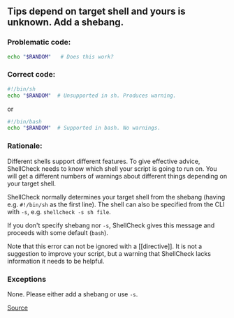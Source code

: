 ##  Tips depend on target shell and yours is unknown. Add a shebang.

### Problematic code:

```sh
echo "$RANDOM"   # Does this work?
```

### Correct code:

```sh
#!/bin/sh
echo "$RANDOM"  # Unsupported in sh. Produces warning.
```

or

```sh
#!/bin/bash
echo "$RANDOM"  # Supported in bash. No warnings.
```

### Rationale:

Different shells support different features. To give effective advice, ShellCheck needs to know which shell your script is going to run on. You will get a different numbers of warnings about different things depending on your target shell.

ShellCheck normally determines your target shell from the shebang (having e.g. `#!/bin/sh` as the first line). The shell can also be specified from the CLI with `-s`, e.g. `shellcheck -s sh file`.

If you don't specify shebang nor `-s`, ShellCheck gives this message and proceeds with some default (`bash`).

Note that this error can not be ignored with a [[directive]]. It is not a suggestion to improve your script, but a warning that ShellCheck lacks information it needs to be helpful.

### Exceptions

None. Please either add a shebang or use `-s`.

[Source](https://github.com/koalaman/shellcheck/wiki/SC2148)

